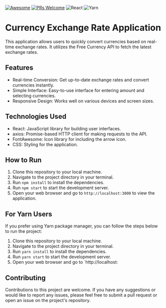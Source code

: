 [![Awesome](https://awesome.re/badge-flat2.svg)](https://github.com/zbetcheckin/Security_list)
[![PRs Welcome](https://img.shields.io/badge/PRs-welcome-brightgreen.svg?style=flat-square)](http://makeapullrequest.com)
![React](https://img.shields.io/badge/react-%2320232a.svg?style=for-the-badge&logo=react&logoColor=%2361DAFB)
![Yarn](https://img.shields.io/badge/yarn-%232C8EBB.svg?style=for-the-badge&logo=yarn&logoColor=white)

# Currency Exchange Rate Application
 This application allows users to quickly convert currencies based on real-time exchange rates. It utilizes the Free Currency API to fetch the latest exchange rates.

## Features
- Real-time Conversion: Get up-to-date exchange rates and convert currencies instantly.<br>
- Simple Interface: Easy-to-use interface for entering amount and selecting currencies.<br>
- Responsive Design: Works well on various devices and screen sizes.<br>

## Technologies Used
- React: JavaScript library for building user interfaces.<br>
- axios: Promise-based HTTP client for making requests to the API.<br>
- FontAwesome: Icon library for including the arrow icon.<br>
- CSS: Styling for the application.<br>

## How to Run

1. Clone this repository to your local machine.
2. Navigate to the project directory in your terminal.
3. Run `npm install` to install the dependencies.
4. Run `npm start` to start the development server.
5. Open your web browser and go to `http://localhost:3000` to view the application.

## For Yarn Users

If you prefer using Yarn package manager, you can follow the steps below to run the project:

1. Clone this repository to your local machine.
2. Navigate to the project directory in your terminal.
3. Run `yarn install` to install the dependencies.
4. Run `yarn start` to start the development server.
5. Open your web browser and go to `http://localhost:

## Contributing

Contributions to this project are welcome. If you have any suggestions or would like to report any issues, please feel free to submit a pull request or open an issue on the project's repository.
